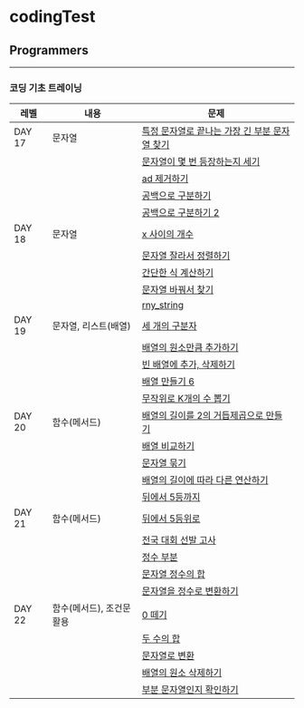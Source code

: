 # codingTest

## Programmers

---

### 코딩 기초 트레이닝

| 레벨   | 내용                      | 문제                                                                                 |
| ------ | ------------------------- | ------------------------------------------------------------------------------------ |
| DAY 17 | 문자열                    | [특정 문자열로 끝나는 가장 긴 부분 문자열 찾기](./Programmers/tranning_DAY_17/01.js) |
|        |                           | [문자열이 몇 번 등장하는지 세기](./Programmers/tranning_DAY_17/02.js)                |
|        |                           | [ad 제거하기](./Programmers/tranning_DAY_17/03.js)                                   |
|        |                           | [공백으로 구분하기](./Programmers/tranning_DAY_17/04.js)                             |
|        |                           | [공백으로 구분하기 2](./Programmers/tranning_DAY_17/05.js)                           |
| DAY 18 | 문자열                    | [x 사이의 개수](./Programmers/tranning_DAY_18/01.js)                                 |
|        |                           | [문자열 잘라서 정렬하기](./Programmers/tranning_DAY_18/02.js)                        |
|        |                           | [간단한 식 계산하기](./Programmers/tranning_DAY_18/03.js)                            |
|        |                           | [문자열 바꿔서 찾기](./Programmers/tranning_DAY_18/04.js)                            |
|        |                           | [rny_string ](./Programmers/tranning_DAY_18/05.js)                                   |
| DAY 19 | 문자열, 리스트(배열)      | [세 개의 구분자](./Programmers/tranning_DAY_19/01.js)                                |
|        |                           | [배열의 원소만큼 추가하기](./Programmers/tranning_DAY_19/02.js)                      |
|        |                           | [빈 배열에 추가, 삭제하기](./Programmers/tranning_DAY_19/03.js)                      |
|        |                           | [배열 만들기 6](./Programmers/tranning_DAY_19/04.js)                                 |
|        |                           | [무작위로 K개의 수 뽑기](./Programmers/tranning_DAY_19/05.js)                        |
| DAY 20 | 함수(메서드)              | [배열의 길이를 2의 거듭제곱으로 만들기](./Programmers/tranning_DAY_20/01.js)         |
|        |                           | [배열 비교하기](./Programmers/tranning_DAY_20/02.js)                                 |
|        |                           | [문자열 묶기](./Programmers/tranning_DAY_20/03.js)                                   |
|        |                           | [배열의 길이에 따라 다른 연산하기](./Programmers/tranning_DAY_20/04.js)              |
|        |                           | [뒤에서 5등까지](./Programmers/tranning_DAY_20/05.js)                                |
| DAY 21 | 함수(메서드)              | [뒤에서 5등위로](./Programmers/tranning_DAY_21/01.js)                                |
|        |                           | [전국 대회 선발 고사](./Programmers/tranning_DAY_21/02.js)                           |
|        |                           | [정수 부분](./Programmers/tranning_DAY_21/03.js)                                     |
|        |                           | [문자열 정수의 합](./Programmers/tranning_DAY_21/04.js)                              |
|        |                           | [문자열을 정수로 변환하기](./Programmers/tranning_DAY_21/05.js)                      |
| DAY 22 | 함수(메서드), 조건문 활용 | [0 떼기](./Programmers/tranning_DAY_22/01.js)                                        |
|        |                           | [두 수의 합](./Programmers/tranning_DAY_22/02.js)                                    |
|        |                           | [문자열로 변환](./Programmers/tranning_DAY_22/03.js)                                 |
|        |                           | [배열의 원소 삭제하기](./Programmers/tranning_DAY_22/04.js)                          |
|        |                           | [부분 문자열인지 확인하기](./Programmers/tranning_DAY_22/05.js)                      |

